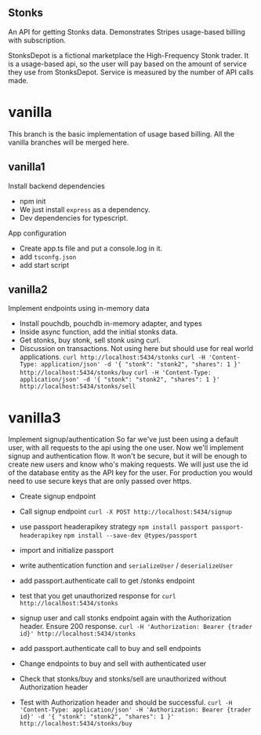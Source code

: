 Stonks
------

An API for getting Stonks data. Demonstrates Stripes usage-based billing with subscription.

StonksDepot is a fictional marketplace the High-Frequency Stonk trader. It is a usage-based api, so the user will pay based on the amount of service they use from StonksDepot. Service is measured by the number of API calls made.

# vanilla

This branch is the basic implementation of usage based billing. All the vanilla branches will be merged here.

## vanilla1

Install backend dependencies
  - npm init
  - We just install `express` as a dependency.
  - Dev dependencies for typescript.

App configuration
  - Create app.ts file and put a console.log in it.
  - add `tsconfg.json`
  - add start script

## vanilla2

Implement endpoints using in-memory data
  - Install pouchdb, pouchdb in-memory adapter, and types
  - Inside async function, add the initial stonks data.
  - Get stonks, buy stonk, sell stonk using curl.
  - Discussion on transactions. Not using here but should use for real world applications.
  `curl http://localhost:5434/stonks`
  `curl -H 'Content-Type: application/json' -d '{ "stonk": "stonk2", "shares": 1 }' http://localhost:5434/stonks/buy`
  `curl -H 'Content-Type: application/json' -d '{ "stonk": "stonk2", "shares": 1 }' http://localhost:5434/stonks/sell`

# vanilla3

Implement signup/authentication
  So far we've just been using a default user, with all requests to the api using the one user. Now we'll implement signup and authentication flow. It won't be secure, but it will be enough to create new users and know who's making requests. We will just use the id of the database entity as the API key for the user. For production you would need to use secure keys that are only passed over https.

  - Create signup endpoint
  - Call signup endpoint
  `curl -X POST http://localhost:5434/signup`

  - use passport headerapikey strategy
  `npm install passport passport-headerapikey`
  `npm install --save-dev @types/passport`
  - import and initialize passport
  - write authentication function and `serializeUser` / `deserializeUser`
  - add passport.authenticate call to get /stonks endpoint
  - test that you get unauthorized response for `curl http://localhost:5434/stonks`
  - signup user and call stonks endpoint again with the Authorization header. Ensure 200 response.
  `curl -H 'Authorization: Bearer {trader id}' http://localhost:5434/stonks`
  - add passport.authenticate call to buy and sell endpoints
  - Change endpoints to buy and sell with authenticated user
  - Check that stonks/buy and stonks/sell are unauthorized without Authorization header
  - Test with Authorization header and should be successful.
  `curl -H 'Content-Type: application/json' -H 'Authorization: Bearer {trader id}' -d '{ "stonk": "stonk2", "shares": 1 }' http://localhost:5434/stonks/buy`
